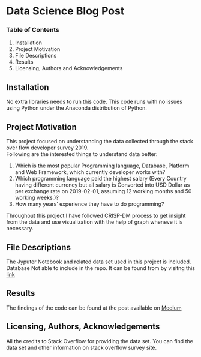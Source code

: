 # Data Science Blog Post

### Table of Contents 
1. Installation 
2. Project Motivation 
3. File Descriptions 
4. Results 
5. Licensing, Authors and Acknowledgements

## Installation
No extra libraries needs to run this code. This code runs with no issues using Python under the Anaconda distribution of Python. 

## Project Motivation 
This project focused on understanding the data collected through the stack over flow developer survey 2019.  
Following are the interested things to understand data better: 

1. Which is the most popular Programming language, Database, Platform and Web Framework, which currently developer works with?
2. Which programming language paid the highest salary (Every Country having different currency but all salary is 
   Converted into USD Dollar as per exchange rate on 2019-02-01, assuming 12 working months and 50 working weeks.)? 
3. How many years’ experience they have to do programming?

Throughout this project I have followed CRISP-DM process to get insight from the data and use visualization with the help of graph 
wheneve it is necessary.

## File Descriptions 
The Jyputer Notebook and related data set used in this project is included. Database Not able to include in the repo. It can be 
found from by visitng this [link](https://insights.stackoverflow.com/survey)

## Results
The findings of the code can be found at the post available on [Medium](https://medium.com/@rushitc98/developer-most-popular-language-database-platform-and-web-frame-work-8070c0802292)

## Licensing, Authors, Acknowledgements 
All the credits to Stack Overflow for providing the data set. You can find the data set and other information on stack overflow survey
site. 

